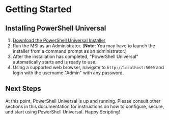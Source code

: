 # Getting Started

## Installing PowerShell Universal

1. [Download the PowerShell Universal Installer](https://ironmansoftware.com/downloads/)
2. Run the MSI as an Administrator. \(**Note**: You may have to launch the installer from a command prompt as an administrator.\)
3. After the installation has completed, "PowerShell Universal" automatically starts and is ready to use.
4. Using a supported web browser, navigate to `http://localhost:5000` and login with the username "Admin" with any password.

## Next Steps

At this point, PowerShell Universal is up and running. Please consult other sections in this documentation for instructions on how to configure, secure, and start using PowerShell Universal. Happy Scripting!

